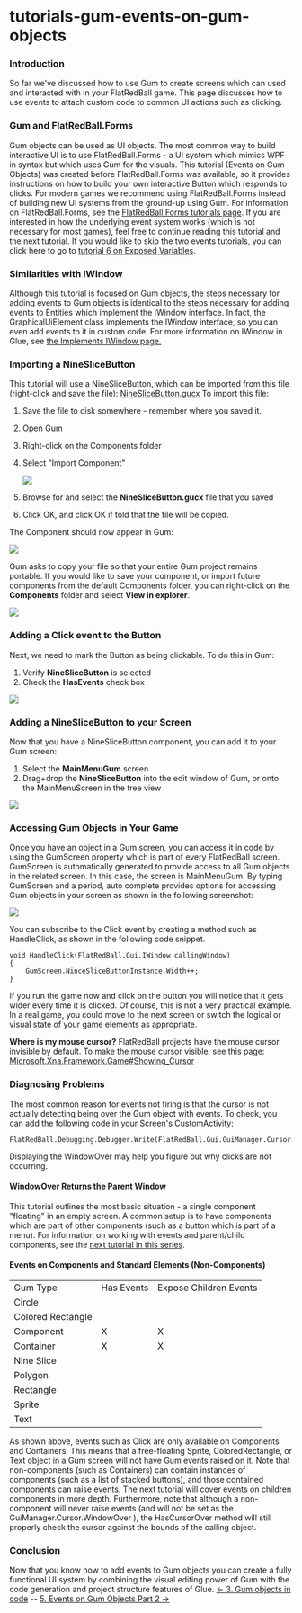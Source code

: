 # tutorials-gum-events-on-gum-objects

### Introduction

So far we've discussed how to use Gum to create screens which can used and interacted with in your FlatRedBall game. This page discusses how to use events to attach custom code to common UI actions such as clicking.

### Gum and FlatRedBall.Forms

Gum objects can be used as UI objects. The most common way to build interactive UI is to use FlatRedBall.Forms - a UI system which mimics WPF in syntax but which uses Gum for the visuals. This tutorial (Events on Gum Objects) was created before FlatRedBall.Forms was available, so it provides instructions on how to build your own interactive Button which responds to clicks. For modern games we recommend using FlatRedBall.Forms instead of building new UI systems from the ground-up using Gum. For information on FlatRedBall.Forms, see the [FlatRedBall.Forms tutorials page](../../../tutorials/flatredball-forms.md). If you are interested in how the underlying event system works (which is not necessary for most games), feel free to continue reading this tutorial and the next tutorial. If you would like to skip the two events tutorials, you can click here to go to [tutorial 6 on Exposed Variables](tutorials-gum-exposed-variables.md).

### Similarities with IWindow

Although this tutorial is focused on Gum objects, the steps necessary for adding events to Gum objects is identical to the steps necessary for adding events to Entities which implement the IWindow interface. In fact, the GraphicalUiElement class implements the IWindow interface, so you can even add events to it in custom code. For more information on IWindow in Glue, see [the Implements IWindow page.](../../glue-reference/entities/glue-reference-implements-iwindow.md)

### Importing a NineSliceButton

This tutorial will use a NineSliceButton, which can be imported from this file (right-click and save the file): [NineSliceButton.gucx](../../../../content/Tutorials/Gum/NineSliceButton.gucx) To import this file:

1. Save the file to disk somewhere - remember where you saved it.
2. Open Gum
3. Right-click on the Components folder
4.  Select "Import Component"

    ![](../../../../media/2019-01-img\_5c3e082a718b5.png)
5. Browse for and select the **NineSliceButton.gucx** file that you saved
6. Click OK, and click OK if told that the file will be copied.

The Component should now appear in Gum:

![](../../../../media/2023-08-img\_64d0e12288bb6.png)

Gum asks to copy your file so that your entire Gum project remains portable. If you would like to save your component, or import future components from the default Components folder, you can right-click on the **Components** folder and select **View in explorer**.

![](../../../../media/2023-08-img\_64d0e033e30e6.png)

### Adding a Click event to the Button

Next, we need to mark the Button as being clickable. To do this in Gum:

1. Verify **NineSliceButton** is selected
2. Check the **HasEvents** check box

![](../../../../media/2023-08-img\_64d0e13e8e6c0.png)

###

### Adding a NineSliceButton to your Screen

Now that you have a NineSliceButton component, you can add it to your Gum screen:

1. Select the **MainMenuGum** screen
2. Drag+drop the **NineSliceButton** into the edit window of Gum, or onto the MainMenuScreen in the tree view

[![](../../../../media/2016-01-07\_06-21-22.gif)](../../../../media/2016-01-07\_06-21-22.gif)

### Accessing Gum Objects in Your Game

Once you have an object in a Gum screen, you can access it in code by using the GumScreen property which is part of every FlatRedBall screen.  GumScreen is automatically generated to provide access to all Gum objects in the related screen. In this case, the screen is MainMenuGum. By typing GumScreen and a period, auto complete provides options for accessing Gum objects in your screen as shown in the following screenshot:

![](../../../../media/2023-08-img\_64d0e7f661d0b.png)

You can subscribe to the Click event by creating a method such as HandleClick, as shown in the following code snippet.

```
void HandleClick(FlatRedBall.Gui.IWindow callingWindow)
{
    GumScreen.NinceSliceButtonInstance.Width++;
}
```

If you run the game now and click on the button you will notice that it gets wider every time it is clicked. Of course, this is not a very practical example. In a real game, you could move to the next screen or switch the logical or visual state of your game elements as appropriate.

**Where is my mouse cursor?** FlatRedBall projects have the mouse cursor invisible by default. To make the mouse cursor visible, see this page: [Microsoft.Xna.Framework.Game#Showing\_Cursor](../../../../frb/docs/index.php#Showing\_Cursor)

### Diagnosing Problems

The most common reason for events not firing is that the cursor is not actually detecting being over the Gum object with events. To check, you can add the following code in your Screen's CustomActivity:

```lang:c#
FlatRedBall.Debugging.Debugger.Write(FlatRedBall.Gui.GuiManager.Cursor.WindowOver);
```

Displaying the WindowOver may help you figure out why clicks are not occurring.

#### WindowOver Returns the Parent Window

This tutorial outlines the most basic situation - a single component "floating" in an empty screen. A common setup is to have components which are part of other components (such as a button which is part of a menu). For information on working with events and parent/child components, see the [next tutorial in this series](5-events-on-gum-objects-part-2.md).

#### Events on Components and Standard Elements (Non-Components)

&#x20;

|                   |            |                        |
| ----------------- | ---------- | ---------------------- |
| Gum Type          | Has Events | Expose Children Events |
| Circle            |            |                        |
| Colored Rectangle |            |                        |
| Component         | X          | X                      |
| Container         | X          | X                      |
| Nine Slice        |            |                        |
| Polygon           |            |                        |
| Rectangle         |            |                        |
| Sprite            |            |                        |
| Text              |            |                        |

As shown above, events such as Click are only available on Components and Containers. This means that a free-floating Sprite, ColoredRectangle, or Text object in a Gum screen will not have Gum events raised on it. Note that non-components (such as Containers) can contain instances of components (such as a list of stacked buttons), and those contained components can raise events. The next tutorial will cover events on children components in more depth. Furthermore, note that although a non-component will never raise events (and will not be set as the GuiManager.Cursor.WindowOver ), the HasCursorOver  method will still properly check the cursor against the bounds of the calling object.

### Conclusion

Now that you know how to add events to Gum objects you can create a fully functional UI system by combining the visual editing power of Gum with the code generation and project structure features of Glue. [<- 3. Gum objects in code](tutorials-gum-gum-objects-in-code.md) -- [5. Events on Gum Objects Part 2 ->](5-events-on-gum-objects-part-2.md)
